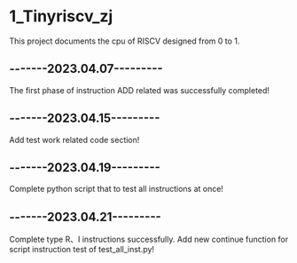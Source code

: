 # 1_Tinyriscv_zj

This project documents the cpu of RISCV designed from 0 to 1.

## -------2023.04.07---------
The first phase of instruction ADD related was successfully completed!

## -------2023.04.15---------
Add test work related code section!

## -------2023.04.19---------
Complete python script that to test all instructions at once!

## -------2023.04.21---------
Complete type R、I instructions successfully.
Add new continue function for script instruction test of test_all_inst.py!

